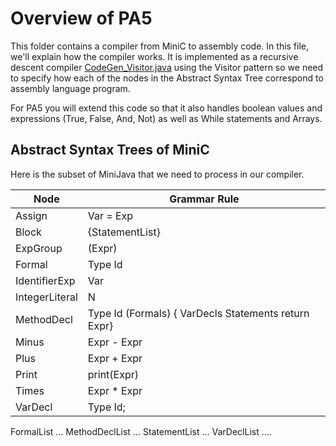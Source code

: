 # Overview of PA5
This folder contains a compiler from MiniC to assembly code.
In this file, we'll explain how the compiler works. It is implemented
as a recursive descent compiler
   [CodeGen_Visitor.java](./CodeGen_Visitor.java)
using the Visitor pattern so we need
to specify how each of the nodes in the Abstract Syntax Tree correspond
to assembly language program.

For PA5 you will extend this code so that it also handles boolean values
and expressions (True, False, And, Not) as well as While statements
and Arrays.

## Abstract Syntax Trees of MiniC
Here is the subset of MiniJava that we need to process in our compiler.

|Node | Grammar Rule |
| --- | --- |
|Assign|  Var = Exp|
|Block  | \{StatementList\}|
|ExpGroup| (Expr)|
|Formal | Type Id|
|IdentifierExp | Var|
|IntegerLiteral | N|
|MethodDecl  |    Type Id (Formals) { VarDecls Statements return Expr}|
|Minus | Expr - Expr|
|Plus  | Expr + Expr|
|Print | print(Expr)|
|Times | Expr * Expr|
|VarDecl | Type Id;|

FormalList ...
MethodDeclList ...
StatementList  ...
VarDeclList  ....

